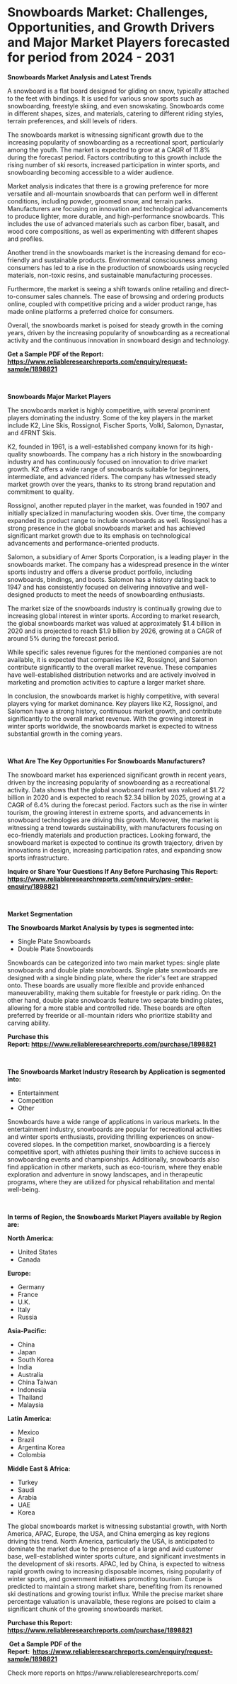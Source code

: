 <p><h1>Snowboards Market: Challenges, Opportunities, and Growth Drivers and Major Market Players forecasted for period from 2024 - 2031</h1></p><p><strong>Snowboards Market Analysis and Latest Trends</strong></p>
<p><p>A snowboard is a flat board designed for gliding on snow, typically attached to the feet with bindings. It is used for various snow sports such as snowboarding, freestyle skiing, and even snowskating. Snowboards come in different shapes, sizes, and materials, catering to different riding styles, terrain preferences, and skill levels of riders.</p><p>The snowboards market is witnessing significant growth due to the increasing popularity of snowboarding as a recreational sport, particularly among the youth. The market is expected to grow at a CAGR of 11.8% during the forecast period. Factors contributing to this growth include the rising number of ski resorts, increased participation in winter sports, and snowboarding becoming accessible to a wider audience.</p><p>Market analysis indicates that there is a growing preference for more versatile and all-mountain snowboards that can perform well in different conditions, including powder, groomed snow, and terrain parks. Manufacturers are focusing on innovation and technological advancements to produce lighter, more durable, and high-performance snowboards. This includes the use of advanced materials such as carbon fiber, basalt, and wood core compositions, as well as experimenting with different shapes and profiles.</p><p>Another trend in the snowboards market is the increasing demand for eco-friendly and sustainable products. Environmental consciousness among consumers has led to a rise in the production of snowboards using recycled materials, non-toxic resins, and sustainable manufacturing processes.</p><p>Furthermore, the market is seeing a shift towards online retailing and direct-to-consumer sales channels. The ease of browsing and ordering products online, coupled with competitive pricing and a wider product range, has made online platforms a preferred choice for consumers.</p><p>Overall, the snowboards market is poised for steady growth in the coming years, driven by the increasing popularity of snowboarding as a recreational activity and the continuous innovation in snowboard design and technology.</p></p>
<p><strong>Get a Sample PDF of the Report:&nbsp; <a href="https://www.reliableresearchreports.com/enquiry/request-sample/1898821">https://www.reliableresearchreports.com/enquiry/request-sample/1898821</a></strong></p>
<p>&nbsp;</p>
<p><strong>Snowboards Major Market Players</strong></p>
<p><p>The snowboards market is highly competitive, with several prominent players dominating the industry. Some of the key players in the market include K2, Line Skis, Rossignol, Fischer Sports, Volkl, Salomon, Dynastar, and 4FRNT Skis.</p><p>K2, founded in 1961, is a well-established company known for its high-quality snowboards. The company has a rich history in the snowboarding industry and has continuously focused on innovation to drive market growth. K2 offers a wide range of snowboards suitable for beginners, intermediate, and advanced riders. The company has witnessed steady market growth over the years, thanks to its strong brand reputation and commitment to quality.</p><p>Rossignol, another reputed player in the market, was founded in 1907 and initially specialized in manufacturing wooden skis. Over time, the company expanded its product range to include snowboards as well. Rossignol has a strong presence in the global snowboards market and has achieved significant market growth due to its emphasis on technological advancements and performance-oriented products.</p><p>Salomon, a subsidiary of Amer Sports Corporation, is a leading player in the snowboards market. The company has a widespread presence in the winter sports industry and offers a diverse product portfolio, including snowboards, bindings, and boots. Salomon has a history dating back to 1947 and has consistently focused on delivering innovative and well-designed products to meet the needs of snowboarding enthusiasts.</p><p>The market size of the snowboards industry is continually growing due to increasing global interest in winter sports. According to market research, the global snowboards market was valued at approximately $1.4 billion in 2020 and is projected to reach $1.9 billion by 2026, growing at a CAGR of around 5% during the forecast period.</p><p>While specific sales revenue figures for the mentioned companies are not available, it is expected that companies like K2, Rossignol, and Salomon contribute significantly to the overall market revenue. These companies have well-established distribution networks and are actively involved in marketing and promotion activities to capture a larger market share.</p><p>In conclusion, the snowboards market is highly competitive, with several players vying for market dominance. Key players like K2, Rossignol, and Salomon have a strong history, continuous market growth, and contribute significantly to the overall market revenue. With the growing interest in winter sports worldwide, the snowboards market is expected to witness substantial growth in the coming years.</p></p>
<p>&nbsp;</p>
<p><strong>What Are The Key Opportunities For Snowboards Manufacturers?</strong></p>
<p><p>The snowboard market has experienced significant growth in recent years, driven by the increasing popularity of snowboarding as a recreational activity. Data shows that the global snowboard market was valued at $1.72 billion in 2020 and is expected to reach $2.34 billion by 2025, growing at a CAGR of 6.4% during the forecast period. Factors such as the rise in winter tourism, the growing interest in extreme sports, and advancements in snowboard technologies are driving this growth. Moreover, the market is witnessing a trend towards sustainability, with manufacturers focusing on eco-friendly materials and production practices. Looking forward, the snowboard market is expected to continue its growth trajectory, driven by innovations in design, increasing participation rates, and expanding snow sports infrastructure.</p></p>
<p><strong>Inquire or Share Your Questions If Any Before Purchasing This Report: <a href="https://www.reliableresearchreports.com/enquiry/pre-order-enquiry/1898821">https://www.reliableresearchreports.com/enquiry/pre-order-enquiry/1898821</a></strong></p>
<p>&nbsp;</p>
<p><strong>Market Segmentation</strong></p>
<p><strong>The Snowboards Market Analysis by types is segmented into:</strong></p>
<p><ul><li>Single Plate Snowboards</li><li>Double Plate Snowboards</li></ul></p>
<p><p>Snowboards can be categorized into two main market types: single plate snowboards and double plate snowboards. Single plate snowboards are designed with a single binding plate, where the rider's feet are strapped onto. These boards are usually more flexible and provide enhanced maneuverability, making them suitable for freestyle or park riding. On the other hand, double plate snowboards feature two separate binding plates, allowing for a more stable and controlled ride. These boards are often preferred by freeride or all-mountain riders who prioritize stability and carving ability.</p></p>
<p><strong>Purchase this Report:&nbsp;<a href="https://www.reliableresearchreports.com/purchase/1898821">https://www.reliableresearchreports.com/purchase/1898821</a></strong></p>
<p>&nbsp;</p>
<p><strong>The Snowboards Market Industry Research by Application is segmented into:</strong></p>
<p><ul><li>Entertainment</li><li>Competition</li><li>Other</li></ul></p>
<p><p>Snowboards have a wide range of applications in various markets. In the entertainment industry, snowboards are popular for recreational activities and winter sports enthusiasts, providing thrilling experiences on snow-covered slopes. In the competition market, snowboarding is a fiercely competitive sport, with athletes pushing their limits to achieve success in snowboarding events and championships. Additionally, snowboards also find application in other markets, such as eco-tourism, where they enable exploration and adventure in snowy landscapes, and in therapeutic programs, where they are utilized for physical rehabilitation and mental well-being.</p></p>
<p>&nbsp;</p>
<p><strong>In terms of Region, the Snowboards Market Players available by Region are:</strong></p>
<p>
    <p> <strong> North America: </strong>
        <ul>
            <li>United States</li>
            <li>Canada</li>
        </ul>
        </p> 
    <p> <strong> Europe: </strong>
        <ul>
            <li>Germany</li>
            <li>France</li>
            <li>U.K.</li>
            <li>Italy</li>
            <li>Russia</li>
        </ul>
        </p> 
    <p> <strong> Asia-Pacific: </strong>
        <ul>
            <li>China</li>
            <li>Japan</li>
            <li>South Korea</li>
            <li>India</li>
            <li>Australia</li>
            <li>China Taiwan</li>
            <li>Indonesia</li>
            <li>Thailand</li>
            <li>Malaysia</li>
        </ul>
        </p> 
    <p> <strong> Latin America: </strong>
        <ul>
            <li>Mexico</li>
            <li>Brazil</li>
            <li>Argentina Korea</li>
            <li>Colombia</li>
        </ul>
        </p> 
    <p> <strong> Middle East & Africa: </strong>
        <ul>
            <li>Turkey</li>
            <li>Saudi</li>
            <li>Arabia</li>
            <li>UAE</li>
            <li>Korea</li>
        </ul>
    </p>
    </p>
<p><p>The global snowboards market is witnessing substantial growth, with North America, APAC, Europe, the USA, and China emerging as key regions driving this trend. North America, particularly the USA, is anticipated to dominate the market due to the presence of a large and avid customer base, well-established winter sports culture, and significant investments in the development of ski resorts. APAC, led by China, is expected to witness rapid growth owing to increasing disposable incomes, rising popularity of winter sports, and government initiatives promoting tourism. Europe is predicted to maintain a strong market share, benefiting from its renowned ski destinations and growing tourist influx. While the precise market share percentage valuation is unavailable, these regions are poised to claim a significant chunk of the growing snowboards market.</p></p>
<p><strong>Purchase this Report: <a href="https://www.reliableresearchreports.com/purchase/1898821">https://www.reliableresearchreports.com/purchase/1898821</a></strong></p>
<p>&nbsp;<strong>Get a Sample PDF of the Report:&nbsp;&nbsp;<a href="https://www.reliableresearchreports.com/enquiry/request-sample/1898821">https://www.reliableresearchreports.com/enquiry/request-sample/1898821</a></strong></p>
<p><strong></strong></p>
<p>Check more reports on https://www.reliableresearchreports.com/</p>